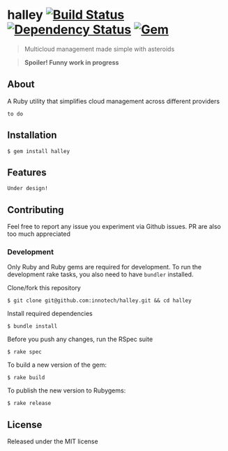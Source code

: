 # halley [![Build Status](https://secure.travis-ci.org/innotech/halley.png?branch=master)][travis] [![Dependency Status](https://gemnasium.com/innotech/halley.png)][gemnasium] [![Gem](https://badge.fury.io/js/halley.png)][gem]

[travis]: http://travis-ci.org/innotech/halley
[gemnasium]: https://gemnasium.com/innotech/halley
[gem]: http://rubygems.org/gems/halley

> Multicloud management made simple with asteroids

> **Spoiler! Funny work in progress**

## About

A Ruby utility that simplifies cloud management across different providers

`to do`

## Installation

```
$ gem install halley
```

## Features

`Under design!`

## Contributing

Feel free to report any issue you experiment via Github issues.
PR are also too much appreciated

### Development

Only Ruby and Ruby gems are required for development.
To run the development rake tasks, you also need to have `bundler` installed.

Clone/fork this repository
```
$ git clone git@github.com:innotech/halley.git && cd halley
```

Install required dependencies
```
$ bundle install
```

Before you push any changes, run the RSpec suite
```
$ rake spec
```

To build a new version of the gem:
```
$ rake build
````

To publish the new version to Rubygems:
```
$ rake release
```

## License

Released under the MIT license
